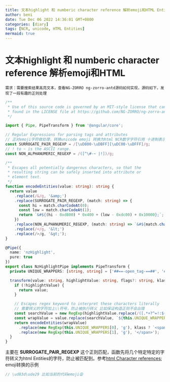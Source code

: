 ```yaml
---
title: 文本highlight 和 numberic character reference 解析emoji和HTML Entities 实体符号
author: beni
date: Tue Dec 06 2022 14:36:01 GMT+0800
categories: [diary]
tags: [NCR, unicode, HTML Entities]
mermaid: true
---
```



# 文本highlight 和 numberic character reference 解析emoji和HTML 

    需求：需要搜索结果高亮文本，查看NG-ZORRO ng-zorro-antd源码如何实现，源码如下，发现了一段有趣的正则处理

```typescript
/**
 * Use of this source code is governed by an MIT-style license that can be
 * found in the LICENSE file at https://github.com/NG-ZORRO/ng-zorro-antd/blob/master/LICENSE
 */

import { Pipe, PipeTransform } from '@angular/core';

// Regular Expressions for parsing tags and attributes
// 正对emoji字符做处理，转换unicode emoji 转换为html NCR数字字符引用 十进制表示
const SURROGATE_PAIR_REGEXP = /[\uD800-\uDBFF][\uDC00-\uDFFF]/g;
// ! to ~ is the ASCII range.
const NON_ALPHANUMERIC_REGEXP = /([^\#-~ |!])/g;

/**
 * Escapes all potentially dangerous characters, so that the
 * resulting string can be safely inserted into attribute or
 * element text.
 */
function encodeEntities(value: string): string {
  return value
    .replace(/&/g, '&amp;')
    .replace(SURROGATE_PAIR_REGEXP, (match: string) => {
      const hi = match.charCodeAt(0);
      const low = match.charCodeAt(1);
      return `&#${(hi - 0xd800) * 0x400 + (low - 0xdc00) + 0x10000};`; // 将所有emoji转换为十进制的html字符再展示
    })
    .replace(NON_ALPHANUMERIC_REGEXP, (match: string) => `&#${match.charCodeAt(0)};`) // 转换为十进制的html字符
    .replace(/</g, '&lt;')
    .replace(/>/g, '&gt;');
}

@Pipe({
  name: 'nzHighlight',
  pure: true
})
export class NzHighlightPipe implements PipeTransform {
  private UNIQUE_WRAPPERS: [string, string] = ['##==-open_tag-==##', '##==-close_tag-==##'];

  transform(value: string, highlightValue: string, flags?: string, klass?: string): string | null {
    if (!highlightValue) {
      return value;
    }

    // Escapes regex keyword to interpret these characters literally
    // 需要转义的字符加上\\符号，防止被执行转义 比如保证构造正则不会出错
    const searchValue = new RegExp(highlightValue.replace(/([.*+?^=!:${}()|[\]\/\\])/g, '\\$&'), flags);
    const wrapValue = value.replace(searchValue, `${this.UNIQUE_WRAPPERS[0]}$&${this.UNIQUE_WRAPPERS[1]}`);
    return encodeEntities(wrapValue)
      .replace(new RegExp(this.UNIQUE_WRAPPERS[0], 'g'), klass ? `<span class="${klass}">` : '<span>')
      .replace(new RegExp(this.UNIQUE_WRAPPERS[1], 'g'), '</span>');
  }
}

```

主要在 **SURROGATE_PAIR_REGEXP** 这个正则匹配，函数先将几个特定特定的字符转义为html Entities的字符，防止被匹配到。参考[html Character references](https://www.w3.org/TR/2017/WD-html52-20170228/syntax.html#character-references);
emoji转换的示例

```javascript 
// \ud83d\ude29 比如当前的代码emoji😩

```